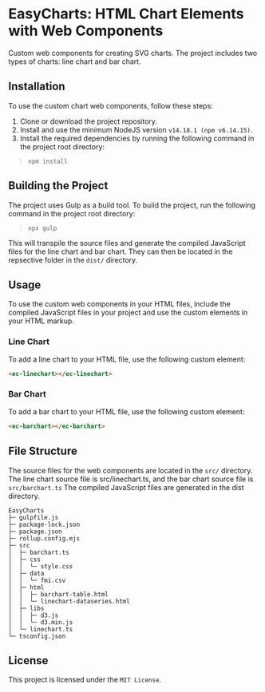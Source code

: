 # EasyCharts: HTML Chart Elements with Web Components

Custom web components for creating SVG charts. The project includes two types of charts: line chart and bar chart.

## Installation

To use the custom chart web components, follow these steps:

1. Clone or download the project repository.
2. Install and use the minimum NodeJS version ```v14.18.1 (npm v6.14.15)```.
3. Install the required dependencies by running the following command in the project root directory:

>```npm install```

## Building the Project

The project uses Gulp as a build tool. To build the project, run the following command in the project root directory:

>```npx gulp```

This will transpile the source files and generate the compiled JavaScript files for the line chart and bar chart. They can then be located in the repsective folder in the `dist/` directory.

## Usage

To use the custom web components in your HTML files, include the compiled JavaScript files in your project and use the custom elements in your HTML markup.

### Line Chart

To add a line chart to your HTML file, use the following custom element:

```html 
<ec-linechart></ec-linechart>
```

### Bar Chart

To add a bar chart to your HTML file, use the following custom element:

```html
<ec-barchart></ec-barchart>
```

## File Structure

The source files for the web components are located in the `src/` directory. The line chart source file is src/linechart.ts, and the bar chart source file is `src/barchart.ts` The compiled JavaScript files are generated in the dist directory.


```
EasyCharts
├─ gulpfile.js
├─ package-lock.json
├─ package.json
├─ rollup.config.mjs
├─ src
│  ├─ barchart.ts
│  ├─ css
│  │  └─ style.css
│  ├─ data
│  │  └─ fmi.csv
│  ├─ html
│  │  ├─ barchart-table.html
│  │  └─ linechart-dataseries.html
│  ├─ libs
│  │  ├─ d3.js
│  │  └─ d3.min.js
│  └─ linechart.ts
└─ tsconfig.json
```

## License

This project is licensed under the ```MIT License```.

